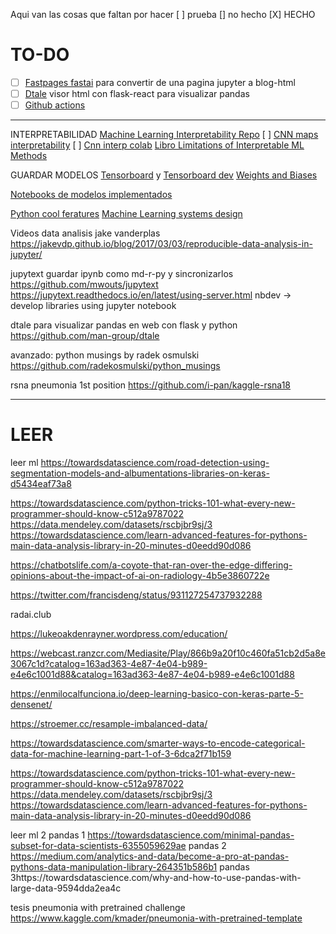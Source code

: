 Aqui van las cosas que faltan por hacer
[ ] prueba
[] no hecho
[X] HECHO



# TO-DO 

* [ ] [Fastpages fastai](https://github.com/fastai/fastpages) para convertir de una pagina jupyter a blog-html
* [ ] [Dtale](https://github.com/man-group/dtale) visor html con flask-react para visualizar pandas
* [ ] [Github actions](https://fastpages.fast.ai/actions/markdown/2020/03/06/fastpages-actions.html)

---

INTERPRETABILIDAD
[Machine Learning Interpretability Repo](https://github.com/jphall663/awesome-machine-learning-interpretability)
[ ] [CNN maps interpretability](https://glassboxmedicine.com/2019/06/21/cnn-heat-maps-saliency-backpropagation/)
[ ] [Cnn interp colab](https://colab.research.google.com/drive/1xM6UZ9OdpGDnHBljZ0RglHV_kBrZ4e-9)
[Libro Limitations of Interpretable ML Methods](https://compstat-lmu.github.io/iml_methods_limitations/)



GUARDAR MODELOS
[Tensorboard](https://www.tensorflow.org/tensorboard) y [Tensorboard dev](https://tensorboard.dev/)
[Weights and Biases](https://colab.research.google.com/drive/1pMcNYctQpRoBKD5Z0iXeFWQD8hIDgzCV)



[Notebooks de modelos implementados](https://github.com/zaidalyafeai/Notebooks)

[Python cool feratures](https://github.com/chiphuyen/python-is-cool/blob/master/cool-python-tips.ipynb)
[Machine Learning systems design](https://github.com/chiphuyen/machine-learning-systems-design)

Videos data analisis jake vanderplas
https://jakevdp.github.io/blog/2017/03/03/reproducible-data-analysis-in-jupyter/



jupytext guardar ipynb como md-r-py y sincronizarlos
https://github.com/mwouts/jupytext
https://jupytext.readthedocs.io/en/latest/using-server.html
nbdev -> develop libraries using jupyter notebook


dtale para visualizar pandas en web con flask y python
https://github.com/man-group/dtale


avanzado: python musings by radek osmulski
https://github.com/radekosmulski/python_musings



rsna pneumonia 1st position https://github.com/i-pan/kaggle-rsna18




---

# LEER

leer ml
https://towardsdatascience.com/road-detection-using-segmentation-models-and-albumentations-libraries-on-keras-d5434eaf73a8

https://towardsdatascience.com/python-tricks-101-what-every-new-programmer-should-know-c512a9787022
 
 
https://data.mendeley.com/datasets/rscbjbr9sj/3
 
 
 
https://towardsdatascience.com/learn-advanced-features-for-pythons-main-data-analysis-library-in-20-minutes-d0eedd90d086


https://chatbotslife.com/a-coyote-that-ran-over-the-edge-differing-opinions-about-the-impact-of-ai-on-radiology-4b5e3860722e

https://twitter.com/francisdeng/status/931127254737932288


radai.club

https://lukeoakdenrayner.wordpress.com/education/

https://webcast.ranzcr.com/Mediasite/Play/866b9a20f10c460fa51cb2d5a8e3067c1d?catalog=163ad363-4e87-4e04-b989-e4e6c1001d88&catalog=163ad363-4e87-4e04-b989-e4e6c1001d88

https://enmilocalfunciona.io/deep-learning-basico-con-keras-parte-5-densenet/

https://stroemer.cc/resample-imbalanced-data/

https://towardsdatascience.com/smarter-ways-to-encode-categorical-data-for-machine-learning-part-1-of-3-6dca2f71b159


https://towardsdatascience.com/python-tricks-101-what-every-new-programmer-should-know-c512a9787022
 
 
https://data.mendeley.com/datasets/rscbjbr9sj/3
 
 
 
https://towardsdatascience.com/learn-advanced-features-for-pythons-main-data-analysis-library-in-20-minutes-d0eedd90d086
 




leer ml 2
pandas 1 https://towardsdatascience.com/minimal-pandas-subset-for-data-scientists-6355059629ae
pandas 2 https://medium.com/analytics-and-data/become-a-pro-at-pandas-pythons-data-manipulation-library-264351b586b1
pandas 3https://towardsdatascience.com/why-and-how-to-use-pandas-with-large-data-9594dda2ea4c



tesis
pneumonia with pretrained challenge https://www.kaggle.com/kmader/pneumonia-with-pretrained-template
